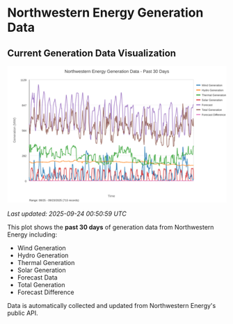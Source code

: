 # Northwestern Energy Generation Data

## Current Generation Data Visualization

![Northwestern Energy Generation Data](images/nwe_generation_plot.svg)

*Last updated: 2025-09-24 00:50:59 UTC*

This plot shows the **past 30 days** of generation data from Northwestern Energy including:
- Wind Generation
- Hydro Generation  
- Thermal Generation
- Solar Generation
- Forecast Data
- Total Generation
- Forecast Difference

Data is automatically collected and updated from Northwestern Energy's public API.

